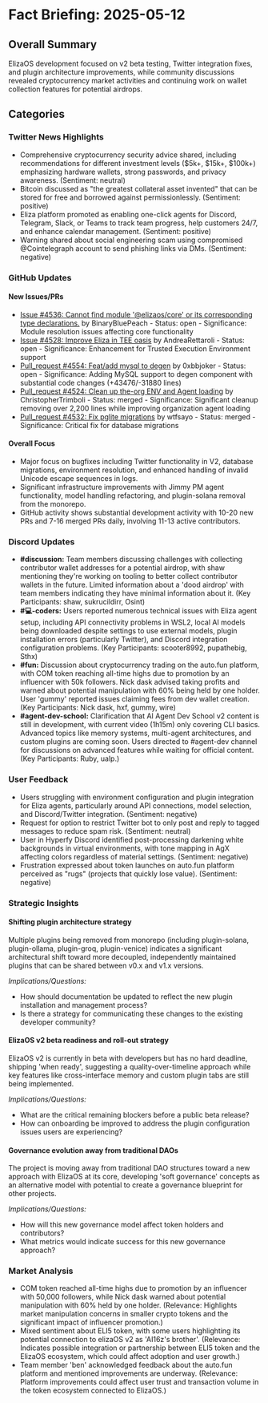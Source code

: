 # Fact Briefing: 2025-05-12

## Overall Summary
ElizaOS development focused on v2 beta testing, Twitter integration fixes, and plugin architecture improvements, while community discussions revealed cryptocurrency market activities and continuing work on wallet collection features for potential airdrops.

## Categories

### Twitter News Highlights
- Comprehensive cryptocurrency security advice shared, including recommendations for different investment levels ($5k+, $15k+, $100k+) emphasizing hardware wallets, strong passwords, and privacy awareness. (Sentiment: neutral)
- Bitcoin discussed as "the greatest collateral asset invented" that can be stored for free and borrowed against permissionlessly. (Sentiment: positive)
- Eliza platform promoted as enabling one-click agents for Discord, Telegram, Slack, or Teams to track team progress, help customers 24/7, and enhance calendar management. (Sentiment: positive)
- Warning shared about social engineering scam using compromised @Cointelegraph account to send phishing links via DMs. (Sentiment: negative)

### GitHub Updates

#### New Issues/PRs
- [Issue #4536: Cannot find module '@elizaos/core' or its corresponding type declarations.](https://github.com/elizaOS/eliza/issues/4536) by BinaryBluePeach - Status: open - Significance: Module resolution issues affecting core functionality
- [Issue #4528: Improve Eliza in TEE oasis](https://github.com/elizaOS/eliza/issues/4528) by AndreaRettaroli - Status: open - Significance: Enhancement for Trusted Execution Environment support
- [Pull_request #4554: Feat/add mysql to degen](https://github.com/elizaOS/eliza/pull/4554) by 0xbbjoker - Status: open - Significance: Adding MySQL support to degen component with substantial code changes (+43476/-31880 lines)
- [Pull_request #4524: Clean up the-org ENV and Agent loading](https://github.com/elizaOS/eliza/pull/4524) by ChristopherTrimboli - Status: merged - Significance: Significant cleanup removing over 2,200 lines while improving organization agent loading
- [Pull_request #4532: Fix pglite migrations](https://github.com/elizaOS/eliza/pull/4532) by wtfsayo - Status: merged - Significance: Critical fix for database migrations

#### Overall Focus
- Major focus on bugfixes including Twitter functionality in V2, database migrations, environment resolution, and enhanced handling of invalid Unicode escape sequences in logs.
- Significant infrastructure improvements with Jimmy PM agent functionality, model handling refactoring, and plugin-solana removal from the monorepo.
- GitHub activity shows substantial development activity with 10-20 new PRs and 7-16 merged PRs daily, involving 11-13 active contributors.

### Discord Updates
- **#discussion:** Team members discussing challenges with collecting contributor wallet addresses for a potential airdrop, with shaw mentioning they're working on tooling to better collect contributor wallets in the future. Limited information about a 'dood airdrop' with team members indicating they have minimal information about it. (Key Participants: shaw, sukrucildirr, Osint)
- **#💻-coders:** Users reported numerous technical issues with Eliza agent setup, including API connectivity problems in WSL2, local AI models being downloaded despite settings to use external models, plugin installation errors (particularly Twitter), and Discord integration configuration problems. (Key Participants: scooter8992, pupathebig, Sthx)
- **#fun:** Discussion about cryptocurrency trading on the auto.fun platform, with COM token reaching all-time highs due to promotion by an influencer with 50k followers. Nick dask advised taking profits and warned about potential manipulation with 60% being held by one holder. User 'gummy' reported issues claiming fees from dev wallet creation. (Key Participants: Nick dask, hxf, gummy, wire)
- **#agent-dev-school:** Clarification that AI Agent Dev School v2 content is still in development, with current video (1h15m) only covering CLI basics. Advanced topics like memory systems, multi-agent architectures, and custom plugins are coming soon. Users directed to #agent-dev channel for discussions on advanced features while waiting for official content. (Key Participants: Ruby, ualp.)

### User Feedback
- Users struggling with environment configuration and plugin integration for Eliza agents, particularly around API connections, model selection, and Discord/Twitter integration. (Sentiment: negative)
- Request for option to restrict Twitter bot to only post and reply to tagged messages to reduce spam risk. (Sentiment: neutral)
- User in Hyperfy Discord identified post-processing darkening white backgrounds in virtual environments, with tone mapping in AgX affecting colors regardless of material settings. (Sentiment: negative)
- Frustration expressed about token launches on auto.fun platform perceived as "rugs" (projects that quickly lose value). (Sentiment: negative)

### Strategic Insights

#### Shifting plugin architecture strategy
Multiple plugins being removed from monorepo (including plugin-solana, plugin-ollama, plugin-groq, plugin-venice) indicates a significant architectural shift toward more decoupled, independently maintained plugins that can be shared between v0.x and v1.x versions.

*Implications/Questions:*
  - How should documentation be updated to reflect the new plugin installation and management process?
  - Is there a strategy for communicating these changes to the existing developer community?

#### ElizaOS v2 beta readiness and roll-out strategy
ElizaOS v2 is currently in beta with developers but has no hard deadline, shipping 'when ready', suggesting a quality-over-timeline approach while key features like cross-interface memory and custom plugin tabs are still being implemented.

*Implications/Questions:*
  - What are the critical remaining blockers before a public beta release?
  - How can onboarding be improved to address the plugin configuration issues users are experiencing?

#### Governance evolution away from traditional DAOs
The project is moving away from traditional DAO structures toward a new approach with ElizaOS at its core, developing 'soft governance' concepts as an alternative model with potential to create a governance blueprint for other projects.

*Implications/Questions:*
  - How will this new governance model affect token holders and contributors?
  - What metrics would indicate success for this new governance approach?

### Market Analysis
- COM token reached all-time highs due to promotion by an influencer with 50,000 followers, while Nick dask warned about potential manipulation with 60% held by one holder. (Relevance: Highlights market manipulation concerns in smaller crypto tokens and the significant impact of influencer promotion.)
- Mixed sentiment about ELI5 token, with some users highlighting its potential connection to elizaOS v2 as 'AI16z's brother'. (Relevance: Indicates possible integration or partnership between ELI5 token and the ElizaOS ecosystem, which could affect adoption and user growth.)
- Team member 'ben' acknowledged feedback about the auto.fun platform and mentioned improvements are underway. (Relevance: Platform improvements could affect user trust and transaction volume in the token ecosystem connected to ElizaOS.)